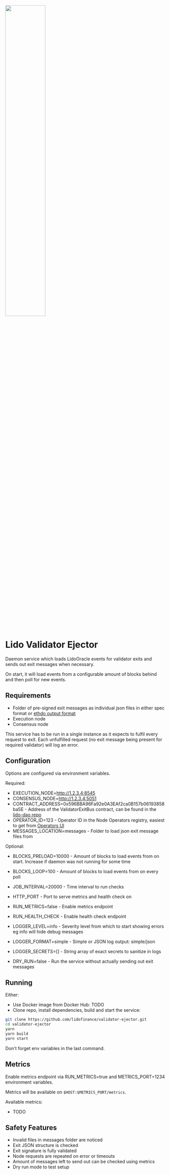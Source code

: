 <img src="https://user-images.githubusercontent.com/4752441/206219523-2f815649-12dc-45af-8393-e27a96dcc19a.png" width="50%" height="50%">

# Lido Validator Ejector

Daemon service which loads LidoOracle events for validator exits and sends out exit messages when necessary.

On start, it will load events from a configurable amount of blocks behind and then poll for new events.

## Requirements

- Folder of pre-signed exit messages as individual json files in either spec format or [ethdo output format](https://github.com/wealdtech/ethdo/blob/master/docs/usage.md#exit)
- Execution node
- Consensus node

This service has to be run in a single instance as it expects to fulfil every request to exit. Each unfulfilled request (no exit message being present for required validator) will log an error.

## Configuration

Options are configured via environment variables.

Required:

- EXECUTION_NODE=http://1.2.3.4:8545
- CONSENSUS_NODE=http://1.2.3.4:5051
- CONTRACT_ADDRESS=0x596BBA96Fa92e0A3EAf2ca0B157b06193858ba5E - Address of the ValidatorExitBus contract, can be found in the [lido-dao repo](https://github.com/lidofinance/lido-dao)
- OPERATOR_ID=123 - Operator ID in the Node Operators registry, easiest to get from [Operators UI](https://operators.lido.fi)
- MESSAGES_LOCATION=messages - Folder to load json exit message files from

Optional:

- BLOCKS_PRELOAD=10000 - Amount of blocks to load events from on start. Increase if daemon was not running for some time
- BLOCKS_LOOP=100 - Amount of blocks to load events from on every poll
- JOB_INTERVAL=20000 - Time interval to run checks

- HTTP_PORT - Port to serve metrics and health check on
- RUN_METRICS=false - Enable metrics endpoint
- RUN_HEALTH_CHECK - Enable health check endpoint

- LOGGER_LEVEL=info - Severity level from which to start showing errors eg info will hide debug messages
- LOGGER_FORMAT=simple - Simple or JSON log output: simple/json
- LOGGER_SECRETS=[] - String array of exact secrets to sanitize in logs

- DRY_RUN=false - Run the service without actually sending out exit messages

## Running

Either:

- Use Docker image from Docker Hub: TODO
- Clone repo, install dependencies, build and start the service:

```bash
git clone https://github.com/lidofinance/validator-ejector.git
cd validator-ejector
yarn
yarn build
yarn start
```

Don't forget env variables in the last command.

## Metrics

Enable metrics endpoint via RUN_METRICS=true and METRICS_PORT=1234 environment variables.

Metrics will be available on `$HOST:$METRICS_PORT/metrics`.

Available metrics:

- TODO

## Safety Features

- Invalid files in messages folder are noticed
- Exit JSON structure is checked
- Exit signature is fully validated
- Node requests are repeated on error or timeouts
- Amount of messages left to send out can be checked using metrics
- Dry run mode to test setup
